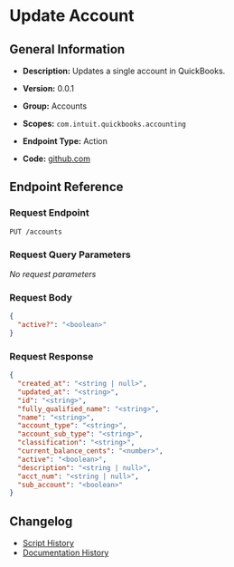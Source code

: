 <!-- BEGIN GENERATED CONTENT -->
# Update Account

## General Information

- **Description:** Updates a single account in QuickBooks.

- **Version:** 0.0.1
- **Group:** Accounts
- **Scopes:** `com.intuit.quickbooks.accounting`
- **Endpoint Type:** Action
- **Code:** [github.com](https://github.com/NangoHQ/integration-templates/tree/main/integrations/quickbooks-sandbox/actions/update-account.ts)


## Endpoint Reference

### Request Endpoint

`PUT /accounts`

### Request Query Parameters

_No request parameters_

### Request Body

```json
{
  "active?": "<boolean>"
}
```

### Request Response

```json
{
  "created_at": "<string | null>",
  "updated_at": "<string>",
  "id": "<string>",
  "fully_qualified_name": "<string>",
  "name": "<string>",
  "account_type": "<string>",
  "account_sub_type": "<string>",
  "classification": "<string>",
  "current_balance_cents": "<number>",
  "active": "<boolean>",
  "description": "<string | null>",
  "acct_num": "<string | null>",
  "sub_account": "<boolean>"
}
```

## Changelog

- [Script History](https://github.com/NangoHQ/integration-templates/commits/main/integrations/quickbooks-sandbox/actions/update-account.ts)
- [Documentation History](https://github.com/NangoHQ/integration-templates/commits/main/integrations/quickbooks-sandbox/actions/update-account.md)

<!-- END  GENERATED CONTENT -->

